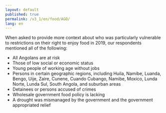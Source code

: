 ```yaml
---
layout: default
published: true
permalink: /v3_1/en/food/AGO/
lang: en
---
```


When asked to provide more context about who was particularly vulnerable to restrictions on their right to enjoy food in 2019, our respondents mentioned all of the following:

-	All Angolans are at risk
-	Those of low social or economic status
-	Young people of working age without jobs
-	Persons in certain geographic regions, including Huila, Namibe, Luanda, Bengo, Uije, Zaire, Cunene, Cuando Cubango, Namibe, Moxico, Lunda Norte, Lunda Sul, South Angola, and suburban areas
-	Detainees or persons accused of crimes
-	Wholesale government food policy is lacking
-	A drought was mismanaged by the government and the government appropriated relief
